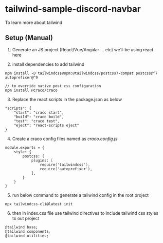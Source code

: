 # tailwind-sample-discord-navbar

To learn more about tailwind

## Setup (Manual)

1. Generate an JS project (React/Vue/Angular ... etc) we'll be using react here

2. install dependencies to add tailwind

```
npm install -D tailwindcss@npm:@tailwindcss/postcss7-compat postcss@^7 autoprefixer@^9

// to override native post css configuration
npm install @craco/craco 
```

3. Replace the react scripts in the package.json as below

```
"scripts": {
    "start": "craco start",
    "build": "craco build",
    "test": "craco test",
    "eject": "react-scripts eject"
}
```

4. Create a craco config files named as *craco.config.js*

```
module.exports = {
    style: {
        postcss: {
            plugins: [
                require('tailwindcss'),
                require('autoprefixer'),
            ],
        }
    }
}
```

5.  run below command to generate a tailwind config in the root project

```
npx tailwindcss-cli@latest init
```

6. then in index.css file use tailwind directives to include tailwind css styles to out project

```
@tailwind base;
@tailwind components;
@tailwind utilities;
```